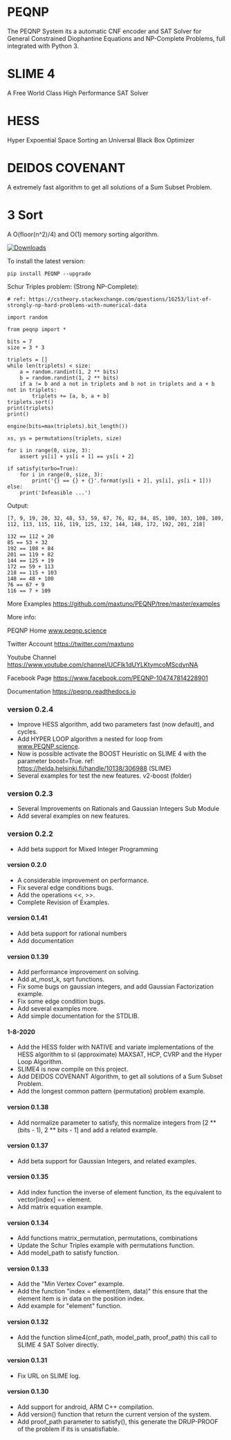 # PEQNP

The PEQNP System its a automatic CNF encoder and SAT Solver for General Constrained Diophantine Equations and NP-Complete Problems, full integrated with Python 3.

# SLIME 4
A Free World Class High Performance SAT Solver

# HESS 
Hyper Expoential Space Sorting an Universal Black Box Optimizer

# DEIDOS COVENANT 
A extremely fast algorithm to get all solutions of a Sum Subset Problem.

# 3 Sort 

A O(floor(n^2)/4) and O(1) memory sorting algorithm. 

[![Downloads](https://pepy.tech/badge/peqnp)](https://pepy.tech/project/peqnp)

To install the latest version:

    pip install PEQNP --upgrade
    
Schur Triples problem: (Strong NP-Complete):

    # ref: https://cstheory.stackexchange.com/questions/16253/list-of-strongly-np-hard-problems-with-numerical-data
    
    import random
    
    from peqnp import *
    
    bits = 7
    size = 3 * 3
    
    triplets = []
    while len(triplets) < size:
        a = random.randint(1, 2 ** bits)
        b = random.randint(1, 2 ** bits)
        if a != b and a not in triplets and b not in triplets and a + b not in triplets:
            triplets += [a, b, a + b]
    triplets.sort()
    print(triplets)
    print()
    
    engine(bits=max(triplets).bit_length())
    
    xs, ys = permutations(triplets, size)
    
    for i in range(0, size, 3):
        assert ys[i] + ys[i + 1] == ys[i + 2]
    
    if satisfy(turbo=True):
        for i in range(0, size, 3):
            print('{} == {} + {}'.format(ys[i + 2], ys[i], ys[i + 1]))
    else:
        print('Infeasible ...')

            
Output:

    [7, 9, 19, 20, 32, 48, 53, 59, 67, 76, 82, 84, 85, 100, 103, 108, 109, 112, 113, 115, 116, 119, 125, 132, 144, 148, 172, 192, 201, 218]
    
    132 == 112 + 20
    85 == 53 + 32
    192 == 108 + 84
    201 == 119 + 82
    144 == 125 + 19
    172 == 59 + 113
    218 == 115 + 103
    148 == 48 + 100
    76 == 67 + 9
    116 == 7 + 109

    
More Examples https://github.com/maxtuno/PEQNP/tree/master/examples

More info:

PEQNP Home
www.peqnp.science

Twitter Account
https://twitter.com/maxtuno

Youtube Channel
https://www.youtube.com/channel/UCFlk1dUYLKtymcoMScdynNA

Facebook Page
https://www.facebook.com/PEQNP-104747814228901

Documentation
https://peqnp.readthedocs.io

### version 0.2.4
- Improve HESS algorithm, add two parameters fast (now default), and cycles.
- Add HYPER LOOP algorithm a nested for loop from www.PEQNP.science. 
- Now is possible activate the BOOST Heuristic on SLIME 4 with the parameter boost=True. ref: https://helda.helsinki.fi/handle/10138/306988 (SLIME)
- Several examples for test the new features. v2-boost (folder)

### version 0.2.3
- Several Improvements on Rationals and Gaussian Integers Sub Module
- Add several examples on new features.

### version 0.2.2
- Add beta support for Mixed Integer Programming

#### version 0.2.0
- A considerable improvement on performance.
- Fix several edge conditions bugs.
- Add the operations <<, >>.
- Complete Revision of Examples.

#### version 0.1.41
- Add beta support for rational numbers
- Add documentation

#### version 0.1.39
- Add performance improvement on solving.
- Add at_most_k, sqrt functions.
- Fix some bugs on gaussian integers, and add Gaussian Factorization example.
- Fix some edge condition bugs.
- Add several examples more.
- Add simple documentation for the STDLIB.

#### 1-8-2020
- Add the HESS folder with NATIVE and variate implementations of the HESS algorithm to sl (approximate) MAXSAT, HCP, CVRP and the Hyper Loop Algorithm. 
- SLIME4 is now compile on this project.
- Add DEIDOS COVENANT Algorithm, to get all solutions of a Sum Subset Problem.
- Add the longest common pattern (permutation) problem example.

#### version 0.1.38
- Add normalize parameter to satisfy, this normalize integers from [2 ** (bits - 1), 2 ** bits - 1] and add a related example.

#### version 0.1.37
- Add beta support for Gaussian Integers, and related examples.

#### version 0.1.35
- Add index function the inverse of element function, its the equivalent to vector[index] == element.
- Add matrix equation example.

#### version 0.1.34
- Add functions matrix_permutation, permutations, combinations
- Update the Schur Triples example with permutations function.
- Add model_path to satisfy function.

#### version 0.1.33
- Add the "Min Vertex Cover" example.
- Add the function "index = element(item, data)" this ensure that the element item is in data on the position index.
- Add example for "element" function.

#### version 0.1.32
- Add the function slime4(cnf_path, model_path, proof_path) this call to SLIME 4 SAT Solver directly.

#### version 0.1.31
- Fix URL on SLIME log.

#### version 0.1.30
- Add support for android, ARM C++ compilation.
- Add version() function that return the current version of the system.
- Add proof_path parameter to satisfy(), this generate the DRUP-PROOF of the problem if its is unsatisfiable.
 

